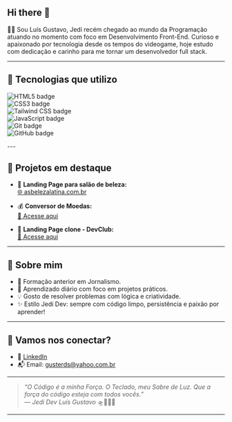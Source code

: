 ## Hi there 👋

🧑‍💻 Sou Luís Gustavo, Jedi recém chegado ao mundo da Programação atuando no momento com foco em Desenvolvimento Front-End. Curioso e apaixonado por tecnologia desde os tempos do videogame, hoje estudo com dedicação e carinho para me tornar um desenvolvedor full stack.

---

## 🧰 Tecnologias que utilizo

<p align="left">
  <img src="https://img.shields.io/badge/HTML5-E34F26?style=for-the-badge&logo=html5&logoColor=white" alt="HTML5 badge" />
  <br>
  <img src="https://img.shields.io/badge/CSS3-1572B6?style=for-the-badge&logo=css3&logoColor=white" alt="CSS3 badge" />
  <br>  
  <img src="https://img.shields.io/badge/TailwindCSS-38B2AC?style=for-the-badge&logo=tailwind-css&logoColor=white" alt="Tailwind CSS badge" />
  <br>
  <img src="https://img.shields.io/badge/JavaScript-F7DF1E?style=for-the-badge&logo=javascript&logoColor=black" alt="JavaScript badge" />
  <br>
  <img src="https://img.shields.io/badge/Git-F05032?style=for-the-badge&logo=git&logoColor=white" alt="Git badge" />
  <br>
  <img src="https://img.shields.io/badge/GitHub-100000?style=for-the-badge&logo=github&logoColor=white" alt="GitHub badge" />
  <br>
</p>
---

## 🚀 Projetos em destaque

- 💅 **Landing Page para salão de beleza:**  
  [🌐 asbelezalatina.com.br](https://asbelezalatina.com.br)

- 💰 **Conversor de Moedas:**  
  [🔗 Acesse aqui](https://lgustavo2611.github.io/conversor-de-moedas/)

- 📄 **Landing Page clone - DevClub:**  
  [🔗 Acesse aqui](https://lgustavo2611.github.io/devclub-landing-page/)

---

## 📖 Sobre mim

- 📰 Formação anterior em Jornalismo.
- 🎯 Aprendizado diário com foco em projetos práticos.
- 💡 Gosto de resolver problemas com lógica e criatividade.
- ✨ Estilo Jedi Dev: sempre com código limpo, persistência e paixão por aprender!

---

## 🤝 Vamos nos conectar?

- 💼 [LinkedIn](https://www.linkedin.com/in/lgustavodeoliveira/)
- 📬 Email: gusterds@yahoo.com.br

---

> *“O Código é a minha Força. O Teclado, meu Sabre de Luz. Que a força do código esteja com todos vocês.”*  
> — *Jedi Dev Luís Gustavo* 🛸🧑‍💻✨

---
